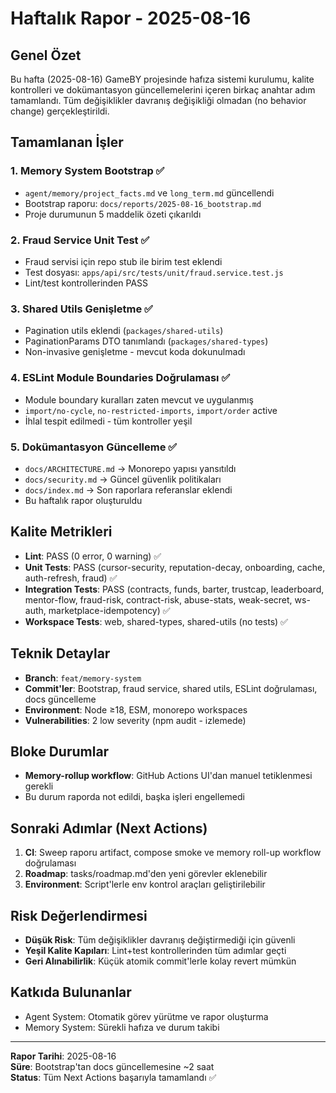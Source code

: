 # Haftalık Rapor - 2025-08-16

## Genel Özet
Bu hafta (2025-08-16) GameBY projesinde hafıza sistemi kurulumu, kalite kontrolleri ve dokümantasyon güncellemelerini içeren birkaç anahtar adım tamamlandı. Tüm değişiklikler davranış değişikliği olmadan (no behavior change) gerçekleştirildi.

## Tamamlanan İşler

### 1. Memory System Bootstrap ✅
- `agent/memory/project_facts.md` ve `long_term.md` güncellendi
- Bootstrap raporu: `docs/reports/2025-08-16_bootstrap.md`
- Proje durumunun 5 maddelik özeti çıkarıldı

### 2. Fraud Service Unit Test ✅
- Fraud servisi için repo stub ile birim test eklendi
- Test dosyası: `apps/api/src/tests/unit/fraud.service.test.js`
- Lint/test kontrollerinden PASS

### 3. Shared Utils Genişletme ✅
- Pagination utils eklendi (`packages/shared-utils`)
- PaginationParams DTO tanımlandı (`packages/shared-types`)
- Non-invasive genişletme - mevcut koda dokunulmadı

### 4. ESLint Module Boundaries Doğrulaması ✅  
- Module boundary kuralları zaten mevcut ve uygulanmış
- `import/no-cycle`, `no-restricted-imports`, `import/order` active
- İhlal tespit edilmedi - tüm kontroller yeşil

### 5. Dokümantasyon Güncelleme ✅
- `docs/ARCHITECTURE.md` → Monorepo yapısı yansıtıldı
- `docs/security.md` → Güncel güvenlik politikaları
- `docs/index.md` → Son raporlara referanslar eklendi
- Bu haftalık rapor oluşturuldu

## Kalite Metrikleri
- **Lint**: PASS (0 error, 0 warning) ✅
- **Unit Tests**: PASS (cursor-security, reputation-decay, onboarding, cache, auth-refresh, fraud) ✅
- **Integration Tests**: PASS (contracts, funds, barter, trustcap, leaderboard, mentor-flow, fraud-risk, contract-risk, abuse-stats, weak-secret, ws-auth, marketplace-idempotency) ✅
- **Workspace Tests**: web, shared-types, shared-utils (no tests) ✅

## Teknik Detaylar
- **Branch**: `feat/memory-system`
- **Commit'ler**: Bootstrap, fraud service, shared utils, ESLint doğrulaması, docs güncelleme
- **Environment**: Node ≥18, ESM, monorepo workspaces
- **Vulnerabilities**: 2 low severity (npm audit - izlemede)

## Bloke Durumlar
- **Memory-rollup workflow**: GitHub Actions UI'dan manuel tetiklenmesi gerekli
- Bu durum raporda not edildi, başka işleri engellemedi

## Sonraki Adımlar (Next Actions)
1. **CI**: Sweep raporu artifact, compose smoke ve memory roll-up workflow doğrulaması
2. **Roadmap**: tasks/roadmap.md'den yeni görevler eklenebilir
3. **Environment**: Script'lerle env kontrol araçları geliştirilebilir

## Risk Değerlendirmesi
- **Düşük Risk**: Tüm değişiklikler davranış değiştirmediği için güvenli
- **Yeşil Kalite Kapıları**: Lint+test kontrollerinden tüm adımlar geçti
- **Geri Alınabilirlik**: Küçük atomik commit'lerle kolay revert mümkün

## Katkıda Bulunanlar
- Agent System: Otomatik görev yürütme ve rapor oluşturma
- Memory System: Sürekli hafıza ve durum takibi

---
**Rapor Tarihi**: 2025-08-16  
**Süre**: Bootstrap'tan docs güncellemesine ~2 saat  
**Status**: Tüm Next Actions başarıyla tamamlandı ✅
